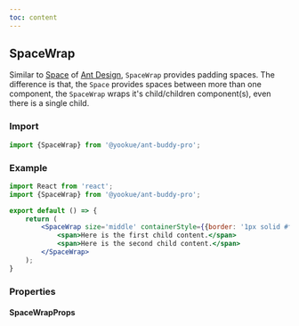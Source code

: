 ```yaml
---
toc: content
---
```


## SpaceWrap

Similar to [Space](https://4x.ant.design/components/space/) of [Ant Design](https://ant.design/), `SpaceWrap` provides padding spaces.
The difference is that, the `Space` provides spaces between more than one component, the `SpaceWrap` wraps it's child/children component(s), even there is a single child.

### Import

```jsx | pure
import {SpaceWrap} from '@yookue/ant-buddy-pro';
```

### Example

```jsx
import React from 'react';
import {SpaceWrap} from '@yookue/ant-buddy-pro';

export default () => {
    return (
        <SpaceWrap size='middle' containerStyle={{border: '1px solid #f5f2f0'}}>
            <span>Here is the first child content.</span>
            <span>Here is the second child content.</span>
        </SpaceWrap>
    );
}
```

### Properties

#### SpaceWrapProps

<API src="@/layout/SpaceWrap/index.tsx" hideTitle></API>
